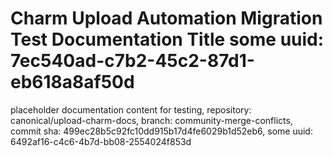 # Charm Upload Automation Migration Test Documentation Title some uuid: 7ec540ad-c7b2-45c2-87d1-eb618a8af50d
 placeholder documentation content for testing,  repository: canonical/upload-charm-docs,  branch: community-merge-conflicts,  commit sha: 499ec28b5c92fc10dd915b17d4fe6029b1d52eb6,  some uuid: 6492af16-c4c6-4b7d-bb08-2554024f853d